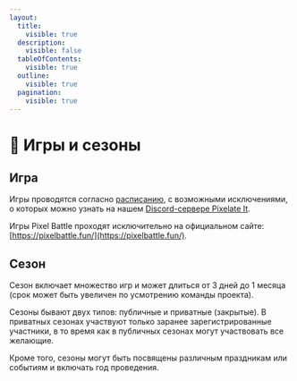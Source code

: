 ```yaml
---
layout:
  title:
    visible: true
  description:
    visible: false
  tableOfContents:
    visible: true
  outline:
    visible: true
  pagination:
    visible: true
---
```


# 📌 Игры и сезоны

## Игра <a href="#game" id="game"></a>

Игры проводятся согласно [расписанию](../schedule.md), с возможными исключениями, о которых можно узнать на нашем [Discord-сервере Pixelate It](https://discord.gg/XBPyGUv3DT).

Игры Pixel Battle проходят исключительно на официальном сайте: [https://pixelbattle.fun/](https://pixelbattle.fun/).

## Сезон <a href="#season" id="season"></a>

Сезон включает множество игр и может длиться от 3 дней до 1 месяца (срок может быть увеличен по усмотрению команды проекта).

Сезоны бывают двух типов: публичные и приватные (закрытые). В приватных сезонах участвуют только заранее зарегистрированные участники, в то время как в публичных сезонах могут участвовать все желающие.

Кроме того, сезоны могут быть посвящены различным праздникам или событиям и включать год проведения.
